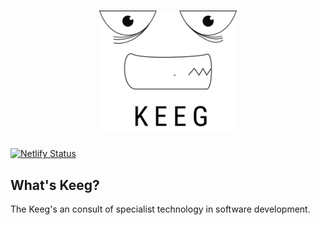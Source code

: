 <h1 align="center">
    <img alt="keeg" title="keeg" src=".github/logo.svg" width="220px" />
</h1>

[![Netlify Status](https://api.netlify.com/api/v1/badges/15879aa7-46e3-4fd2-aa82-5c602f03f695/deploy-status)](https://app.netlify.com/sites/keeg/deploys)

## What's Keeg?
The Keeg's an consult of specialist technology in software development.
